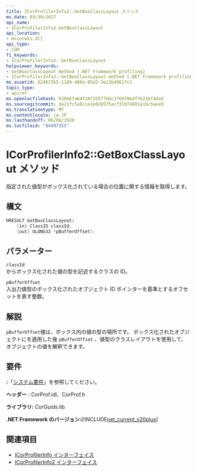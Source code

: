 ```yaml
---
title: ICorProfilerInfo2::GetBoxClassLayout メソッド
ms.date: 03/30/2017
api_name:
- ICorProfilerInfo2.GetBoxClassLayout
api_location:
- mscorwks.dll
api_type:
- COM
f1_keywords:
- ICorProfilerInfo2::GetBoxClassLayout
helpviewer_keywords:
- GetBoxClassLayout method [.NET Framework profiling]
- ICorProfilerInfo2::GetBoxClassLayout method [.NET Framework profiling]
ms.assetid: 624672b5-1189-488a-85d2-3e12b49617c1
topic_type:
- apiref
ms.openlocfilehash: 630b67a64716f26577bbc376970e4f76216f4da5
ms.sourcegitcommit: da21fc5a8cce1e028575acf31974681a1bc5aeed
ms.translationtype: MT
ms.contentlocale: ja-JP
ms.lasthandoff: 06/08/2020
ms.locfileid: "84497355"
---
```

# <a name="icorprofilerinfo2getboxclasslayout-method"></a>ICorProfilerInfo2::GetBoxClassLayout メソッド
指定された値型がボックス化されている場合の位置に関する情報を取得します。  
  
## <a name="syntax"></a>構文  
  
```cpp  
HRESULT GetBoxClassLayout(  
    [in] ClassID classId,  
    [out] ULONG32 *pBufferOffset);  
```  
  
## <a name="parameters"></a>パラメーター  
 `classId`  
 からボックス化された値の型を記述するクラスの ID。  
  
 `pBufferOffset`  
 入出力値型のボックス化されたオブジェクト ID ポインターを基準とするオフセットを表す整数。  
  
## <a name="remarks"></a>解説  
 `pBufferOffset`値は、ボックス内の値の型の場所です。 ボックス化されたオブジェクトにを適用した後 `pBufferOffset` 、値型のクラスレイアウトを使用して、オブジェクトの値を解釈できます。  
  
## <a name="requirements"></a>要件  
 **:**「[システム要件](../../get-started/system-requirements.md)」を参照してください。  
  
 **ヘッダー** : CorProf.idl、CorProf.h  
  
 **ライブラリ:** CorGuids.lib  
  
 **.NET Framework のバージョン:**[!INCLUDE[net_current_v20plus](../../../../includes/net-current-v20plus-md.md)]  
  
## <a name="see-also"></a>関連項目

- [ICorProfilerInfo インターフェイス](icorprofilerinfo-interface.md)
- [ICorProfilerInfo2 インターフェイス](icorprofilerinfo2-interface.md)
